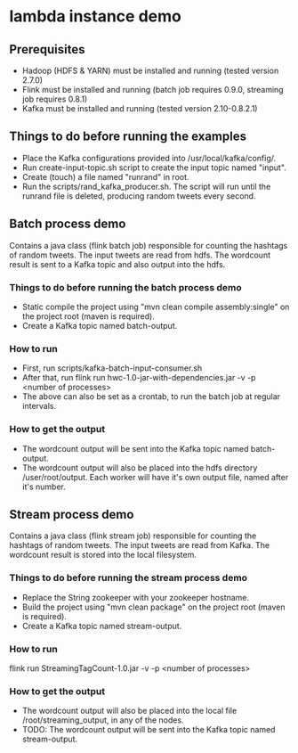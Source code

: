 # lambda instance demo



## Prerequisites

- Hadoop (HDFS & YARN) must be installed and running (tested version 2.7.0)
- Flink must be installed and running (batch job requires 0.9.0, streaming job requires 0.8.1)
- Kafka must be installed and running (tested version 2.10-0.8.2.1)

## Things to do before running the examples
- Place the Kafka configurations provided into /usr/local/kafka/config/.
- Run create-input-topic.sh script to create the input topic named "input".
- Create (touch) a file named "runrand" in root.
- Run the scripts/rand_kafka_producer.sh. The script will run until the runrand file is deleted, producing random tweets every second.




## Batch process demo

Contains a java class (flink batch job) responsible for counting the hashtags of random tweets. The input tweets are read from hdfs.  The wordcount result is sent to a Kafka topic and also output into the hdfs. 

### Things to do before running the batch process demo

- Static compile the project using "mvn clean compile assembly:single" on the project root (maven is required).
- Create a Kafka topic named batch-output.


### How to run

- First, run  scripts/kafka-batch-input-consumer.sh
- After that, run flink run hwc-1.0-jar-with-dependencies.jar -v -p &lt;number of processes&gt;
- The above can also be set as a crontab, to run the batch job at regular intervals.

### How to get the output

- The wordcount output will be sent into the Kafka topic named batch-output.
- The wordcount output will also be placed into the hdfs directory /user/root/output. Each worker will have it's own output file, named after it's number.




## Stream process demo

Contains a java class (flink stream job) responsible for counting the hashtags of random tweets. The input tweets are read from Kafka. The wordcount result is stored into the local filesystem.

### Things to do before running the stream process demo

- Replace the String zookeeper with your zookeeper hostname.
- Build the project using "mvn clean package" on the project root (maven is required).
- Create a Kafka topic named stream-output.
 
### How to run

flink run StreamingTagCount-1.0.jar -v -p &lt;number of processes&gt;

### How to get the output

- The wordcount output will also be placed into the local file /root/streaming_output, in any of the nodes.
- TODO: The wordcount output will be sent into the Kafka topic named stream-output.
